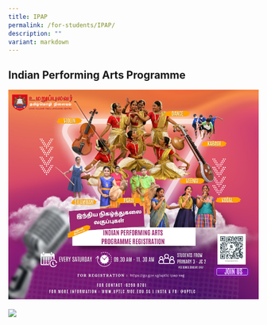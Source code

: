```yaml
---
title: IPAP
permalink: /for-students/IPAP/
description: ""
variant: markdown
---
```

## Indian Performing Arts Programme


<a href="https://go.gov.sg/uptlc-ipap-reg">
<img alt="" src="/images/IPAP_EDM_2024.png"></a>


<a href="/files/2023_IPAP_Website_Letter_Vetted.pdf">
<img style="width: 50%;" src="/images/More-Info-1024x389.png" alt="" target="_blank"></a>

<br>

<a href="https://go.gov.sg/uptlc-ipap-reg">
<img style="width: 50%;" src="/images/Registration_Form_BVC.png"></a>